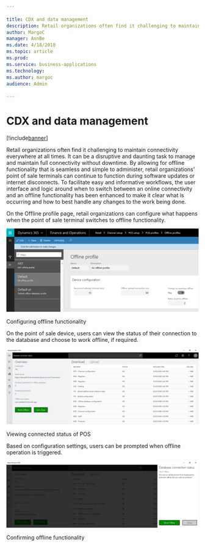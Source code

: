```yaml
---

title: CDX and data management
description: Retail organizations often find it challenging to maintain connectivity everywhere at all times.
author: MargoC
manager: AnnBe
ms.date: 4/18/2018
ms.topic: article
ms.prod: 
ms.service: business-applications
ms.technology: 
ms.author: margoc
audience: Admin

---
```

#  CDX and data management




[!include[banner](../../includes/banner.md)]

Retail organizations often find it challenging to maintain connectivity
everywhere at all times. It can be a disruptive and daunting task to manage and
maintain full connectivity without downtime. By allowing for offline
functionality that is seamless and simple to administer, retail organizations’
point of sale terminals can continue to function during software updates or
internet disconnects. To facilitate easy and informative workflows, the user
interface and logic around when to switch between an online connectivity and an
offline functionality has been enhanced to make it clear what is occurring and
how to best handle any changes to the work being done.

On the Offline profile page, retail organizations can configure what happens
when the point of sale terminal switches to offline functionality.

![A screenshot of configuring offline functionality](media/cdx-data-management-1.png "A screenshot of configuring offline functionality")
<!-- Retail_CDX_A.png -->


Configuring offline functionality

On the point of sale device, users can view the status of their connection to
the database and choose to work offline, if required.

![A screenshot showing the connection status of point of sale](media/cdx-data-management-2.png "A screenshot showing the connection status of point of sale")
<!-- Retail_CDX_B.png -->


Viewing connected status of POS

Based on configuration settings, users can be prompted when offline operation is
triggered.

![A screenshot showing a Retail point of sale system displaying the database connection status and the option to work offline](media/cdx-data-management-3.png "A screenshot showing a Retail point of sale system displaying the database connection status and the option to work offline")
<!-- Retail_CDX_C.png -->


Confirming offline functionality
